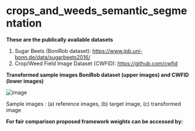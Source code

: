 # crops_and_weeds_semantic_segmentation

**These are the publically available datasets**
1. Sugar Beets (BoniRob dataset): https://www.ipb.uni-bonn.de/data/sugarbeets2016/
2. Crop/Weed Field Image Dataset (CWFID): https://github.com/cwfid

**Transformed sample images BoniRob dataset (upper images) and CWFID (lower images)**

![image](https://github.com/iamrehanch/crops_and_weeds_semantic_segmentation/assets/44838063/fb2c832a-1bd1-448a-b240-ea7aadd98ba9)

Sample images : (a) reference images, (b) target image, (c) transformed image

**For fair comparison proposed framework weights can be accessed by:**
